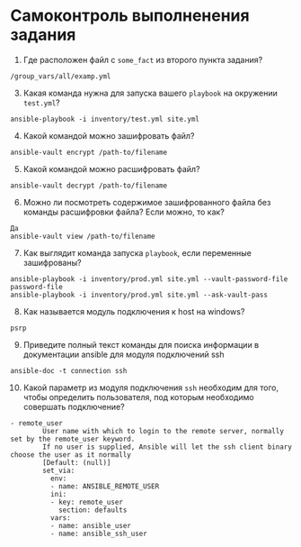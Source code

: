 # Самоконтроль выполненения задания

1. Где расположен файл с `some_fact` из второго пункта задания?
```shell
/group_vars/all/examp.yml
```
3. Какая команда нужна для запуска вашего `playbook` на окружении `test.yml`?

```shell
ansible-playbook -i inventory/test.yml site.yml
```

4. Какой командой можно зашифровать файл?

```shell
ansible-vault encrypt /path-to/filename
```

5. Какой командой можно расшифровать файл?

```shell
ansible-vault decrypt /path-to/filename
```

6. Можно ли посмотреть содержимое зашифрованного файла без команды расшифровки файла? Если можно, то как?


```shell
Да
ansible-vault view /path-to/filename
```

7. Как выглядит команда запуска `playbook`, если переменные зашифрованы?

```shell
ansible-playbook -i inventory/prod.yml site.yml --vault-password-file password-file
ansible-playbook -i inventory/prod.yml site.yml --ask-vault-pass
```
8. Как называется модуль подключения к host на windows?

```
psrp
```

9. Приведите полный текст команды для поиска информации в документации ansible для модуля подключений ssh

```shell
ansible-doc -t connection ssh
```

10. Какой параметр из модуля подключения `ssh` необходим для того, чтобы определить пользователя, под которым необходимо совершать подключение?

```shell
- remote_user
        User name with which to login to the remote server, normally set by the remote_user keyword.
        If no user is supplied, Ansible will let the ssh client binary choose the user as it normally
        [Default: (null)]
        set_via:
          env:
          - name: ANSIBLE_REMOTE_USER
          ini:
          - key: remote_user
            section: defaults
          vars:
          - name: ansible_user
          - name: ansible_ssh_user
```